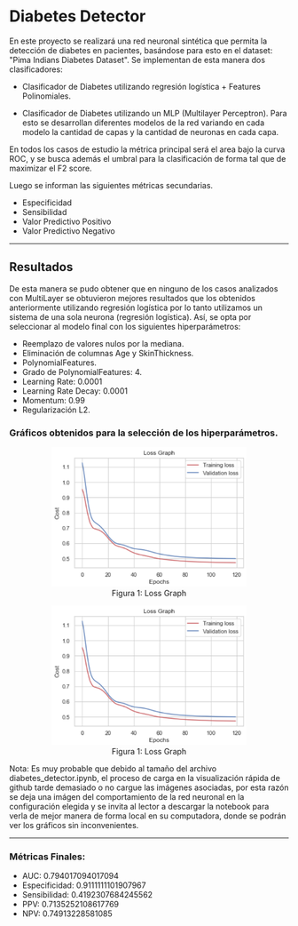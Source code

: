 # Diabetes Detector 

En este proyecto se realizará una red neuronal sintética que permita la detección de diabetes en pacientes, basándose para esto en el dataset: "Pima Indians Diabetes Dataset". Se implementan de esta manera dos clasificadores:

- Clasificador de Diabetes utilizando regresión logística + Features Polinomiales. 

- Clasificador de Diabetes utilizando un MLP (Multilayer Perceptron). Para esto se desarrollan diferentes modelos de la red variando en cada modelo la cantidad de capas y la cantidad de neuronas en cada capa.

En todos los casos de estudio la métrica principal será el area bajo la curva ROC, y se busca además el umbral para la clasificación de forma tal que de maximizar el F2 score.

Luego se informan las siguientes métricas secundarias.

*   Especificidad
*   Sensibilidad
*   Valor Predictivo Positivo
*   Valor Predictivo Negativo

---

## Resultados


De esta manera se pudo obtener que en ninguno de los casos analizados con MultiLayer se obtuvieron mejores resultados que los obtenidos anteriormente utilizando regresión logística por lo tanto utilizamos un sistema de una sola neurona (regresión logística). Así, se opta por seleccionar al modelo final con los siguientes hiperparámetros:

- Reemplazo de valores nulos por la mediana.
- Eliminación de columnas Age y SkinThickness.
- PolynomialFeatures.
- Grado de PolynomialFeatures: 4.
- Learning Rate: 0.0001
- Learning Rate Decay: 0.0001
- Momentum: 0.99
- Regularización L2.


### Gráficos obtenidos para la selección de los hiperparámetros.

<p align="center">
  <img src="./images/loss_graph.png" width="350">
  <br/>
  Figura 1: Loss Graph
</p>

<p align="center">
  <img src="./images/loss_graph.png" width="350">
  <br/>
  Figura 1: Loss Graph
</p>


Nota: Es muy probable que debido al tamaño del archivo diabetes_detector.ipynb, el proceso de carga en la visualización rápida de github tarde demasiado o no cargue las imágenes asociadas, por esta razón se deja una imágen del comportamiento de la red neuronal en la configuración elegida y se invita al lector a descargar la notebook para verla de mejor manera de forma local en su computadora, donde se podrán ver los gráficos sin inconvenientes.

---

###  Métricas Finales:

- AUC: 0.794017094017094
- Especificidad: 0.9111111101907967
- Sensibilidad: 0.4192307684245562
- PPV: 0.7135252108617769
- NPV: 0.74913228581085